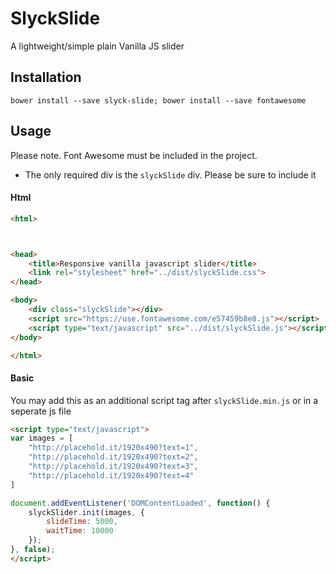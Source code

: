 # SlyckSlide

A lightweight/simple plain Vanilla JS slider 

## Installation

`bower install --save slyck-slide; bower install --save fontawesome`

## Usage

Please note. Font Awesome must be included in the project. 

* The only required div is the `slyckSlide` div. Please be sure to include it
#### Html
```html
<html>



<head>
    <title>Responsive vanilla javascript slider</title>
    <link rel="stylesheet" href="../dist/slyckSlide.css">
</head>

<body>
    <div class="slyckSlide"></div>
    <script src="https://use.fontawesome.com/e57459b8e8.js"></script>
    <script type="text/javascript" src="../dist/slyckSlide.js"></script>
</body>

</html>
```

#### Basic

You may add this as an additional script tag after `slyckSlide.min.js` or in a seperate js file
```html
<script type="text/javascript">
var images = [
    "http://placehold.it/1920x490?text=1",
    "http://placehold.it/1920x490?text=2",
    "http://placehold.it/1920x490?text=3",
    "http://placehold.it/1920x490?text=4"
]

document.addEventListener('DOMContentLoaded', function() {
    slyckSlider.init(images, {
        slideTime: 5000,
        waitTime: 10000
    });
}, false);
</script>
```
